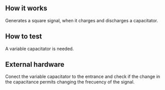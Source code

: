 <!---

This file is used to generate your project datasheet. Please fill in the information below and delete any unused
sections.

You can also include images in this folder and reference them in the markdown. Each image must be less than
512 kb in size, and the combined size of all images must be less than 1 MB.
-->

## How it works

Generates a square signal, when it charges and discharges a capacitator.

## How to test

A variable capacitator is needed.

## External hardware

Conect the variable capacitator to the entrance and check if the change in the capacitance permits changing the frecuency of the signal.
